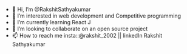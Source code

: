 - 👋 Hi, I’m @RakshitSathyakumar
- 👀 I’m interested in web development and Competitive programming
- 🌱 I’m currently learning React J
- 💞️ I’m looking to collaborate on an open source project
- 📫 How to reach me insta::@rakshit_2002 || linkedIn Rakshit Sathyakumar

<!---
RakshitSathyakumar/RakshitSathyakumar is a ✨ special ✨ repository because its `README.md` (this file) appears on your GitHub profile.
You can click the Preview link to take a look at your changes.
--->
